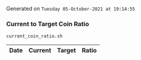 Generated on `Tuesday 05-October-2021 at 19:14:55`

### Current to Target Coin Ratio
`current_coin_ratio.sh`

Date|Current|Target|Ratio
---|---|---|---
